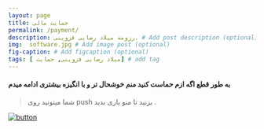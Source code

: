 ```yaml
---
layout: page
title: حمایت مالی
permalink: /payment/
description: رزومه میلاد رضایی قزوینی. # Add post description (optional)
img:  software.jpg # Add image post (optional)
fig-caption: # Add figcaption (optional)
tags: [ میلاد رضایی قزوینی, حمایت] # add tag
---
```

 
 

#### به طور قطع اگه ازم حماست کنید منم خوشحال تر و با انگیزه بیشتری ادامه میدم 
 
> شما میتونید روی push بزنید تا منو یاری بدید .
 


 [![button](http://www.presentationpro.com/images/product/medium/slide/PPP_CGENE_LT3_Presentation-PowerPoint-Slide-Graphic_Push_Button_Up.jpg)](https://payping.ir/miladrezaie)
 


